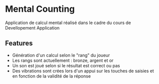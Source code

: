 # Mental Counting

Application de calcul mental réalisé dans le cadre du cours de Devellopement Application



## Features

- Génération d'un calcul selon le "rang" du joueur
- Les rangs sont actuellement : bronze, argent et or
- Un son est joué selon si le résultat est correct ou pas
- Des vibrations sont crées lors d'un appui sur les touches de saisies et en fonction de la validité de la réponse
